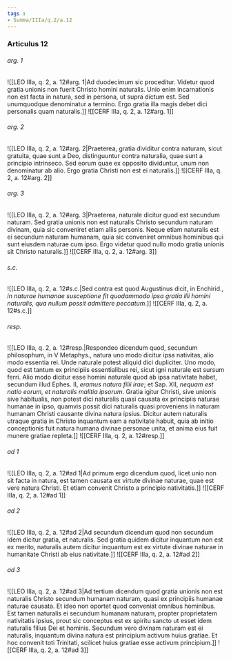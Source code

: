 ```yaml
---
tags : 
- Summa/IIIa/q.2/a.12
---
```


### Articulus 12

###### arg. 1
![[LEO IIIa, q. 2, a. 12#arg. 1|Ad duodecimum sic proceditur. Videtur quod gratia unionis non fuerit Christo homini naturalis. Unio enim incarnationis non est facta in natura, sed in persona, ut supra dictum est. Sed unumquodque denominatur a termino. Ergo gratia illa magis debet dici personalis quam naturalis.]]
![[CERF IIIa, q. 2, a. 12#arg. 1]]

###### arg. 2
![[LEO IIIa, q. 2, a. 12#arg. 2|Praeterea, gratia dividitur contra naturam, sicut gratuita, quae sunt a Deo, distinguuntur contra naturalia, quae sunt a principio intrinseco. Sed eorum quae ex opposito dividuntur, unum non denominatur ab alio. Ergo gratia Christi non est ei naturalis.]]
![[CERF IIIa, q. 2, a. 12#arg. 2]]

###### arg. 3
![[LEO IIIa, q. 2, a. 12#arg. 3|Praeterea, naturale dicitur quod est secundum naturam. Sed gratia unionis non est naturalis Christo secundum naturam divinam, quia sic conveniret etiam aliis personis. Neque etiam naturalis est ei secundum naturam humanam, quia sic conveniret omnibus hominibus qui sunt eiusdem naturae cum ipso. Ergo videtur quod nullo modo gratia unionis sit Christo naturalis.]]
![[CERF IIIa, q. 2, a. 12#arg. 3]]

###### s.c.
![[LEO IIIa, q. 2, a. 12#s.c.|Sed contra est quod Augustinus dicit, in Enchirid., *in naturae humanae susceptione fit quodammodo ipsa gratia illi homini naturalis, qua nullum possit admittere peccatum*.]]
![[CERF IIIa, q. 2, a. 12#s.c.]]

###### resp.
![[LEO IIIa, q. 2, a. 12#resp.|Respondeo dicendum quod, secundum philosophum, in V Metaphys., natura uno modo dicitur ipsa nativitas, alio modo essentia rei. Unde naturale potest aliquid dici dupliciter. Uno modo, quod est tantum ex principiis essentialibus rei, sicut igni naturale est sursum ferri. Alio modo dicitur esse homini naturale quod ab ipsa nativitate habet, secundum illud Ephes. II, *eramus natura filii irae*; et Sap. XII, *nequam est natio eorum, et naturalis malitia ipsorum*. Gratia igitur Christi, sive unionis sive habitualis, non potest dici naturalis quasi causata ex principiis naturae humanae in ipso, quamvis possit dici naturalis quasi proveniens in naturam humanam Christi causante divina natura ipsius. Dicitur autem naturalis utraque gratia in Christo inquantum eam a nativitate habuit, quia ab initio conceptionis fuit natura humana divinae personae unita, et anima eius fuit munere gratiae repleta.]]
![[CERF IIIa, q. 2, a. 12#resp.]]

###### ad 1
![[LEO IIIa, q. 2, a. 12#ad 1|Ad primum ergo dicendum quod, licet unio non sit facta in natura, est tamen causata ex virtute divinae naturae, quae est vere natura Christi. Et etiam convenit Christo a principio nativitatis.]]
![[CERF IIIa, q. 2, a. 12#ad 1]]

###### ad 2
![[LEO IIIa, q. 2, a. 12#ad 2|Ad secundum dicendum quod non secundum idem dicitur gratia, et naturalis. Sed gratia quidem dicitur inquantum non est ex merito, naturalis autem dicitur inquantum est ex virtute divinae naturae in humanitate Christi ab eius nativitate.]]
![[CERF IIIa, q. 2, a. 12#ad 2]]

###### ad 3
![[LEO IIIa, q. 2, a. 12#ad 3|Ad tertium dicendum quod gratia unionis non est naturalis Christo secundum humanam naturam, quasi ex principiis humanae naturae causata. Et ideo non oportet quod conveniat omnibus hominibus. Est tamen naturalis ei secundum humanam naturam, propter proprietatem nativitatis ipsius, prout sic conceptus est ex spiritu sancto ut esset idem naturalis filius Dei et hominis. Secundum vero divinam naturam est ei naturalis, inquantum divina natura est principium activum huius gratiae. Et hoc convenit toti Trinitati, scilicet huius gratiae esse activum principium.]]
![[CERF IIIa, q. 2, a. 12#ad 3]]

